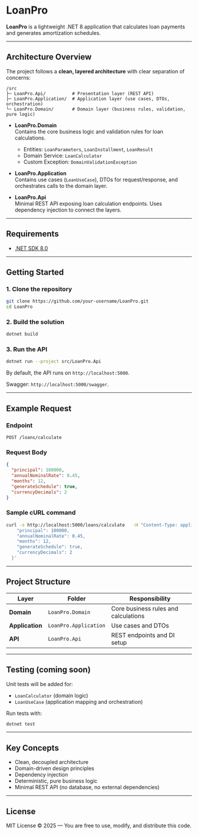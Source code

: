 # LoanPro

**LoanPro** is a lightweight .NET 8 application that calculates loan payments and generates amortization schedules.

---

## Architecture Overview

The project follows a **clean, layered architecture** with clear separation of concerns:

```
/src
├─ LoanPro.Api/          # Presentation layer (REST API)
├─ LoanPro.Application/  # Application layer (use cases, DTOs, orchestration)
└─ LoanPro.Domain/       # Domain layer (business rules, validation, pure logic)
```

- **LoanPro.Domain**  
  Contains the core business logic and validation rules for loan calculations.
  - Entities: `LoanParameters`, `LoanInstallment`, `LoanResult`
  - Domain Service: `LoanCalculator`
  - Custom Exception: `DomainValidationException`

- **LoanPro.Application**  
  Contains use cases (`LoanUseCase`), DTOs for request/response, and orchestrates calls to the domain layer.

- **LoanPro.Api**  
  Minimal REST API exposing loan calculation endpoints.
  Uses dependency injection to connect the layers.

---

## Requirements

- [.NET SDK 8.0](https://dotnet.microsoft.com/en-us/download/dotnet/8.0)

---

## Getting Started

### 1. Clone the repository

```bash
git clone https://github.com/your-username/LoanPro.git
cd LoanPro
```

### 2. Build the solution

```bash
dotnet build
```

### 3. Run the API

```bash
dotnet run --project src/LoanPro.Api
```

By default, the API runs on `http://localhost:5000`.

Swagger: `http://localhost:5000/swagger`.

---

## Example Request

### Endpoint
```
POST /loans/calculate
```

### Request Body
```json
{
  "principal": 100000,
  "annualNominalRate": 0.45,
  "months": 12,
  "generateSchedule": true,
  "currencyDecimals": 2
}
```

### Sample cURL command
```bash
curl -s http://localhost:5000/loans/calculate   -H "Content-Type: application/json"   -d '{
    "principal": 100000,
    "annualNominalRate": 0.45,
    "months": 12,
    "generateSchedule": true,
    "currencyDecimals": 2
  }'
```

---

## Project Structure

| Layer | Folder | Responsibility |
|-------|---------|----------------|
| **Domain** | `LoanPro.Domain` | Core business rules and calculations |
| **Application** | `LoanPro.Application` | Use cases and DTOs |
| **API** | `LoanPro.Api` | REST endpoints and DI setup |

---

## Testing (coming soon)

Unit tests will be added for:
- `LoanCalculator` (domain logic)
- `LoanUseCase` (application mapping and orchestration)

Run tests with:

```bash
dotnet test
```

---

## Key Concepts

- Clean, decoupled architecture  
- Domain-driven design principles  
- Dependency injection  
- Deterministic, pure business logic  
- Minimal REST API (no database, no external dependencies)

---

## License

MIT License © 2025 — You are free to use, modify, and distribute this code.
